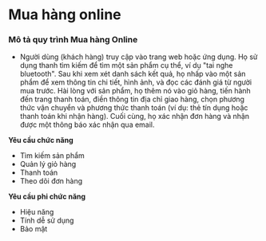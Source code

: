 # Mua hàng online

### Mô tả quy trình Mua hàng Online
- Người dùng (khách hàng) truy cập vào trang web hoặc ứng dụng. Họ sử dụng thanh tìm kiếm để tìm một sản phẩm cụ thể, ví dụ "tai nghe bluetooth". Sau khi xem xét danh sách kết quả, họ nhấp vào một sản phẩm để xem thông tin chi tiết, hình ảnh, và đọc các đánh giá từ người mua trước. Hài lòng với sản phẩm, họ thêm nó vào giỏ hàng, tiến hành đến trang thanh toán, điền thông tin địa chỉ giao hàng, chọn phương thức vận chuyển và phương thức thanh toán (ví dụ: thẻ tín dụng hoặc thanh toán khi nhận hàng). Cuối cùng, họ xác nhận đơn hàng và nhận được một thông báo xác nhận qua email.
  
**Yêu cầu chức năng**

- Tìm kiếm sản phẩm
- Quản lý giỏ hàng
- Thanh toán
- Theo dõi đơn hàng

**Yêu cầu phi chức năng**

- Hiệu năng
- Tính dễ sử dụng
- Bảo mật